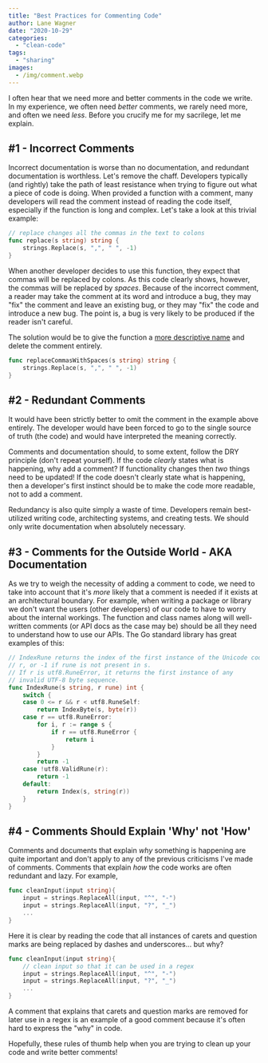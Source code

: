 ```yaml
---
title: "Best Practices for Commenting Code"
author: Lane Wagner
date: "2020-10-29"
categories: 
  - "clean-code"
tags: 
  - "sharing"
images:
  - /img/comment.webp
---
```


I often hear that we need more and better comments in the code we write. In my experience, we often need _better_ comments, we rarely need more, and often we need _less_. Before you crucify me for my sacrilege, let me explain.

## #1 - Incorrect Comments

Incorrect documentation is worse than no documentation, and redundant documentation is worthless. Let's remove the chaff. Developers typically (and rightly) take the path of least resistance when trying to figure out what a piece of code is doing. When provided a function with a comment, many developers will read the comment instead of reading the code itself, especially if the function is long and complex. Let's take a look at this trivial example:

```go
// replace changes all the commas in the text to colons
func replace(s string) string {
	strings.Replace(s, ",", " ", -1)
}
```

When another developer decides to use this function, they expect that commas will be replaced by colons. As this code clearly shows, however, the commas will be replaced by _spaces_. Because of the incorrect comment, a reader may take the comment at its word and introduce a bug, they may "fix" the comment and leave an existing bug, or they may "fix" the code and introduce a new bug. The point is, a bug is very likely to be produced if the reader isn't careful.

The solution would be to give the function a [more descriptive name](https://qvault.io/clean-code/naming-variables/) and delete the comment entirely.

```go
func replaceCommasWithSpaces(s string) string {
	strings.Replace(s, ",", " ", -1)
}
```

## #2 - Redundant Comments

It would have been strictly better to omit the comment in the example above entirely. The developer would have been forced to go to the single source of truth (the code) and would have interpreted the meaning correctly.

Comments and documentation should, to some extent, follow the DRY principle (don't repeat yourself). If the code _clearly_ states what is happening, why add a comment? If functionality changes then _two_ things need to be updated! If the code doesn't clearly state what is happening, then a developer's first instinct should be to make the code more readable, not to add a comment.

Redundancy is also quite simply a waste of time. Developers remain best-utilized writing code, architecting systems, and creating tests. We should only write documentation when absolutely necessary.

## #3 - Comments for the Outside World - AKA Documentation

As we try to weigh the necessity of adding a comment to code, we need to take into account that it's _more_ likely that a comment is needed if it exists at an architectural boundary. For example, when writing a package or library we don't want the users (other developers) of our code to have to worry about the internal workings. The function and class names along will well-written comments (or API docs as the case may be) should be all they need to understand how to use our APIs. The Go standard library has great examples of this:

```go
// IndexRune returns the index of the first instance of the Unicode code point
// r, or -1 if rune is not present in s.
// If r is utf8.RuneError, it returns the first instance of any
// invalid UTF-8 byte sequence.
func IndexRune(s string, r rune) int {
	switch {
	case 0 <= r && r < utf8.RuneSelf:
		return IndexByte(s, byte(r))
	case r == utf8.RuneError:
		for i, r := range s {
			if r == utf8.RuneError {
				return i
			}
		}
		return -1
	case !utf8.ValidRune(r):
		return -1
	default:
		return Index(s, string(r))
	}
}
```

## #4 - Comments Should Explain 'Why' not 'How'

Comments and documents that explain _why_ something is happening are quite important and don't apply to any of the previous criticisms I've made of comments. Comments that explain _how_ the code works are often redundant and lazy. For example,

```go
func cleanInput(input string){
	input = strings.ReplaceAll(input, "^", "-")
	input = strings.ReplaceAll(input, "?", "_")
	...
}
```

Here it is clear by reading the code that all instances of carets and question marks are being replaced by dashes and underscores... but why?

```go
func cleanInput(input string){
	// clean input so that it can be used in a regex
	input = strings.ReplaceAll(input, "^", "-")
	input = strings.ReplaceAll(input, "?", "_")
	...
}
```

A comment that explains that carets and question marks are removed for later use in a regex is an example of a good comment because it's often hard to express the "why" in code.

Hopefully, these rules of thumb help when you are trying to clean up your code and write better comments!
